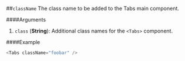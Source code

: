 ##`className`
The class name to be added to the Tabs main component.

####Arguments
1. `class` (__String__): Additional class names for the `<Tabs>` component.

####Example
```javascript
<Tabs className="foobar" />
```